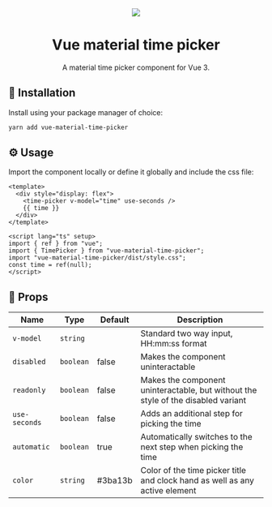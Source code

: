 <div align="center">
  <img src="https://user-images.githubusercontent.com/36193643/236636342-a4f3b025-54a1-4a27-a6d9-9afdfbdd424b.png" />
</div>

<h1 align=center>Vue material time picker</h1>
<p align=center>A material time picker component for Vue 3.</p>

## 🚀 Installation

Install using your package manager of choice:

```bash
yarn add vue-material-time-picker
```

## ⚙️ Usage

Import the component locally or define it globally and include the css file:

```vue
<template>
  <div style="display: flex">
    <time-picker v-model="time" use-seconds />
    {{ time }}
  </div>
</template>

<script lang="ts" setup>
import { ref } from "vue";
import { TimePicker } from "vue-material-time-picker";
import "vue-material-time-picker/dist/style.css";
const time = ref(null);
</script>
```

## 📃 Props

| Name          | Type      | Default | Description                                                                       |
| ------------- | --------- | ------- | --------------------------------------------------------------------------------- |
| `v-model`     | `string`  |         | Standard two way input, HH:mm:ss format                                           |
| `disabled`    | `boolean` | false   | Makes the component uninteractable                                                |
| `readonly`    | `boolean` | false   | Makes the component uninteractable, but without the style of the disabled variant |
| `use-seconds` | `boolean` | false   | Adds an additional step for picking the time                                      |
| `automatic`   | `boolean` | true    | Automatically switches to the next step when picking the time                     |
| `color`       | `string`  | #3ba13b | Color of the time picker title and clock hand as well as any active element       |
